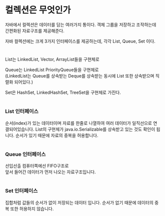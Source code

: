 # 컬렉션은 무엇인가

자바에서 컬렉션은 데이터를 담는 여러가지 통이다.
객체 그룹을 저장하고 조작하는데 간편화된 자료구조를 제공해준다.

자바 컬렉션에는 크게 3가지 인터페이스를 제공하는데, 각각 List, Queue, Set 이다.
#
#

List는  LinkedList, Vector, ArrayList들을 구현체로

Queue는 LinkedList PriorityQueue들을 구현체로  
(LinkedList는 Queue를 상속받는 Deque를 상속받는 동시에 List 또한 상속받으며 직렬화 되어있다.)

Set은 HashSet, LinkedHashSet, TreeSet을 구현체로 가진다.
#

### List 인터페이스
순서(index)가 있는 데이터이며
자료를 한줄로 나열하여 여러 데이터가 일직선으로 연결되어있습니다.
List의 구현체가 java.io.Serializable를 상속받고 있는 것도 확인이 됩니다.
순서가 있기 때문에 자료의 중복을 허용합니다.
#
### Queue 인터페이스
선입선출 컴퓨터쪽에선 FIFO구조로  
앞서 들어간 데이터가 먼저 나오는 자료구조입니다.

#
### Set 인터페이스
집합처럼 값들의 순서가 없이 저장되는 데이터 입니다.
순서가 없기 때문에 데이터의 중복 또한 허용하지 않습니다.






#
#